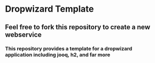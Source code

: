 # Dropwizard Template

## Feel free to fork this repository to create a new webservice

### This repository provides a template for a dropwizard application including jooq, h2, and far more

